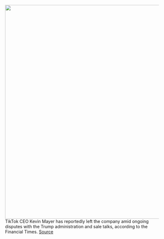 <img src='https://cdn.vox-cdn.com/thumbor/CeTZTmlTKrK5IFCj2qmiNsFJiAo=/0x0:4992x3328/1200x800/filters:focal(1990x660:2788x1458)/cdn.vox-cdn.com/uploads/chorus_image/image/67302202/1169854529.jpg.0.jpg' width='700px' /><br/>
TikTok CEO Kevin Mayer has reportedly left the company amid ongoing disputes with the Trump administration and sale talks, according to the Financial Times.
<a href='https://www.theverge.com/2020/8/27/21403698/tiktok-ceo-kevin-mayer-resigns-trump-administration-ban-microsoft-disney'> Source <a/>